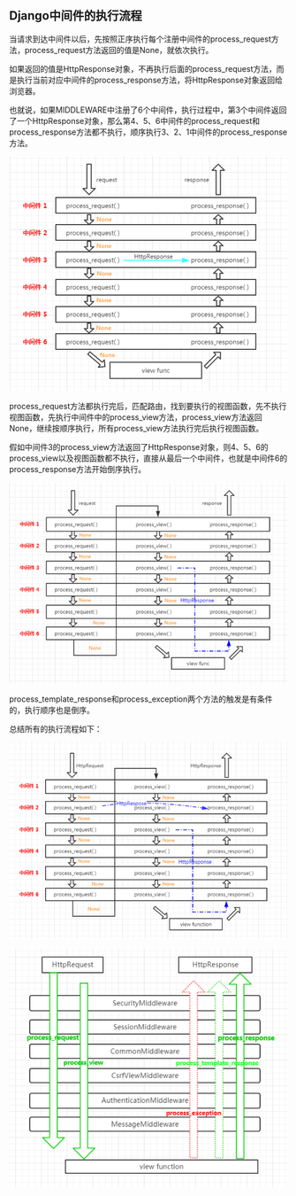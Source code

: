 ## Django中间件的执行流程 

当请求到达中间件以后，先按照正序执行每个注册中间件的process_request方法，process_request方法返回的值是None，就依次执行。

如果返回的值是HttpResponse对象，不再执行后面的process_request方法，而是执行当前对应中间件的process_response方法，将HttpResponse对象返回给浏览器。

也就说，如果MIDDLEWARE中注册了6个中间件，执行过程中，第3个中间件返回了一个HttpResponse对象，那么第4、5、6中间件的process_request和process_response方法都不执行，顺序执行3、2、1中间件的process_response方法。 

[![img](1456293-20181122210746781-506914822.png)](./1456293/201811/1456293-20181122210746781-506914822.png)

 

process_request方法都执行完后，匹配路由，找到要执行的视图函数，先不执行视图函数，先执行中间件中的process_view方法，process_view方法返回None，继续按顺序执行，所有process_view方法执行完后执行视图函数。

假如中间件3的process_view方法返回了HttpResponse对象，则4、5、6的process_view以及视图函数都不执行，直接从最后一个中间件，也就是中间件6的process_response方法开始倒序执行。

 [![img](1456293-20181122210756385-1532931124.png)](./1456293-20181122210756385-1532931124.png)

process_template_response和process_exception两个方法的触发是有条件的，执行顺序也是倒序。

总结所有的执行流程如下：

[![img](1456293-20181122210813888-310902270.png)](./1456293-20181122210813888-310902270.png)

[![img](1456293-20181122210822941-2071663106.png)](./1456293-20181122210822941-2071663106.png)

 